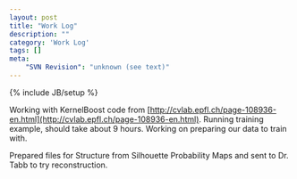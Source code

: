 ```yaml
---
layout: post
title: "Work Log"
description: ""
category: 'Work Log'
tags: []
meta: 
    "SVN Revision": "unknown (see text)"
---
```

{% include JB/setup %}

Working with KernelBoost code from [http://cvlab.epfl.ch/page-108936-en.html](http://cvlab.epfl.ch/page-108936-en.html).  Running training example, should take about 9 hours.  Working on preparing our data to train with.

Prepared files for Structure from Silhouette Probability Maps and sent to Dr. Tabb to try reconstruction.
